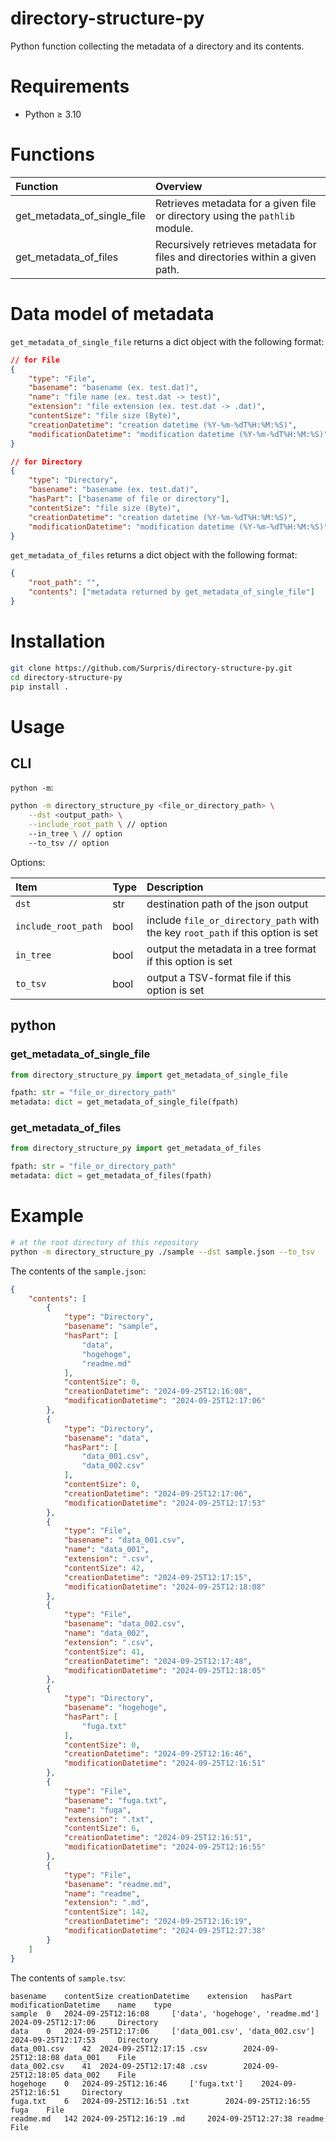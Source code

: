 # directory-structure-py

Python function collecting the metadata of a directory and its contents.

# Requirements

* Python &geq; 3.10

# Functions

| Function                    | Overview                                                                      |
| :-------------------------- | :---------------------------------------------------------------------------- |
| get_metadata_of_single_file | Retrieves metadata for a given file or directory using the `pathlib` module.  |
| get_metadata_of_files       | Recursively retrieves metadata for files and directories within a given path. |

# Data model of metadata

`get_metadata_of_single_file` returns a dict object with the following format:

```json
// for File
{
    "type": "File",
    "basename": "basename (ex. test.dat)",
    "name": "file name (ex. test.dat -> test)",
    "extension": "file extension (ex. test.dat -> .dat)",
    "contentSize": "file size (Byte)",
    "creationDatetime": "creation datetime (%Y-%m-%dT%H:%M:%S)",
    "modificationDatetime": "modification datetime (%Y-%m-%dT%H:%M:%S)"
}

// for Directory
{
    "type": "Directory",
    "basename": "basename (ex. test.dat)",
    "hasPart": ["basename of file or directory"],
    "contentSize": "file size (Byte)",
    "creationDatetime": "creation datetime (%Y-%m-%dT%H:%M:%S)",
    "modificationDatetime": "modification datetime (%Y-%m-%dT%H:%M:%S)"
}
```

`get_metadata_of_files` returns a dict object with the following format:

```json
{
    "root_path": "",
    "contents": ["metadata returned by get_metadata_of_single_file"]
}
```

# Installation

```sh
git clone https://github.com/Surpris/directory-structure-py.git
cd directory-structure-py
pip install .
```

# Usage

## CLI

`python -m`:

```sh
python -m directory_structure_py <file_or_directory_path> \
    --dst <output_path> \
    --include_root_path \ // option
    --in_tree \ // option
    --to_tsv // option
```

Options:

| Item                | Type | Description                                                                     |
| :------------------ | :--- | :------------------------------------------------------------------------------ |
| `dst`               | str  | destination path of the json output                                             |
| `include_root_path` | bool | include `file_or_directory_path` with the key `root_path` if this option is set |
| `in_tree`           | bool | output the metadata in a tree format if this option is set                      |
| `to_tsv`            | bool | output a TSV-format file if this option is set                                  |

## python

### get_metadata_of_single_file

```python
from directory_structure_py import get_metadata_of_single_file

fpath: str = "file_or_directory_path"
metadata: dict = get_metadata_of_single_file(fpath)
```

### get_metadata_of_files

```python
from directory_structure_py import get_metadata_of_files

fpath: str = "file_or_directory_path"
metadata: dict = get_metadata_of_files(fpath)
```

# Example

```sh
# at the root directory of this repository
python -m directory_structure_py ./sample --dst sample.json --to_tsv
```

The contents of the `sample.json`:

```json
{
    "contents": [
        {
            "type": "Directory",
            "basename": "sample",
            "hasPart": [
                "data",
                "hogehoge",
                "readme.md"
            ],
            "contentSize": 0,
            "creationDatetime": "2024-09-25T12:16:08",
            "modificationDatetime": "2024-09-25T12:17:06"
        },
        {
            "type": "Directory",
            "basename": "data",
            "hasPart": [
                "data_001.csv",
                "data_002.csv"
            ],
            "contentSize": 0,
            "creationDatetime": "2024-09-25T12:17:06",
            "modificationDatetime": "2024-09-25T12:17:53"
        },
        {
            "type": "File",
            "basename": "data_001.csv",
            "name": "data_001",
            "extension": ".csv",
            "contentSize": 42,
            "creationDatetime": "2024-09-25T12:17:15",
            "modificationDatetime": "2024-09-25T12:18:08"
        },
        {
            "type": "File",
            "basename": "data_002.csv",
            "name": "data_002",
            "extension": ".csv",
            "contentSize": 41,
            "creationDatetime": "2024-09-25T12:17:48",
            "modificationDatetime": "2024-09-25T12:18:05"
        },
        {
            "type": "Directory",
            "basename": "hogehoge",
            "hasPart": [
                "fuga.txt"
            ],
            "contentSize": 0,
            "creationDatetime": "2024-09-25T12:16:46",
            "modificationDatetime": "2024-09-25T12:16:51"
        },
        {
            "type": "File",
            "basename": "fuga.txt",
            "name": "fuga",
            "extension": ".txt",
            "contentSize": 6,
            "creationDatetime": "2024-09-25T12:16:51",
            "modificationDatetime": "2024-09-25T12:16:55"
        },
        {
            "type": "File",
            "basename": "readme.md",
            "name": "readme",
            "extension": ".md",
            "contentSize": 142,
            "creationDatetime": "2024-09-25T12:16:19",
            "modificationDatetime": "2024-09-25T12:27:38"
        }
    ]
}
```

The contents of `sample.tsv`:

```tsv
basename	contentSize	creationDatetime	extension	hasPart	modificationDatetime	name	type
sample	0	2024-09-25T12:16:08		['data', 'hogehoge', 'readme.md']	2024-09-25T12:17:06		Directory
data	0	2024-09-25T12:17:06		['data_001.csv', 'data_002.csv']	2024-09-25T12:17:53		Directory
data_001.csv	42	2024-09-25T12:17:15	.csv		2024-09-25T12:18:08	data_001	File
data_002.csv	41	2024-09-25T12:17:48	.csv		2024-09-25T12:18:05	data_002	File
hogehoge	0	2024-09-25T12:16:46		['fuga.txt']	2024-09-25T12:16:51		Directory
fuga.txt	6	2024-09-25T12:16:51	.txt		2024-09-25T12:16:55	fuga	File
readme.md	142	2024-09-25T12:16:19	.md		2024-09-25T12:27:38	readme	File

```
